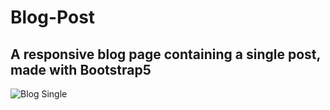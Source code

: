 # Blog-Post
## A responsive blog page containing a single post, made with Bootstrap5
![Blog Single](https://user-images.githubusercontent.com/97461848/191525091-12969438-06a8-4483-9a7f-ba9f8aea9729.png)
